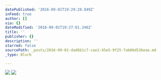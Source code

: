 ```yaml
---
datePublished: '2016-09-01T19:29:28.849Z'
inFeed: true
author: []
via: {}
dateModified: '2016-09-01T19:27:01.346Z'
title: ''
publisher: {}
description: ''
starred: false
sourcePath: _posts/2016-09-01-dad6b1c7-cae1-45e5-9f25-fab06d536eae.md
_type: Blurb

---
```

![](https://the-grid-user-content.s3-us-west-2.amazonaws.com/a2cc2794-7b4f-44f9-9bd9-7f17d4504d2b.jpg)
![](https://the-grid-user-content.s3-us-west-2.amazonaws.com/23bb0b41-6e02-44cb-aa2f-d64d56bfa0cd.jpg)